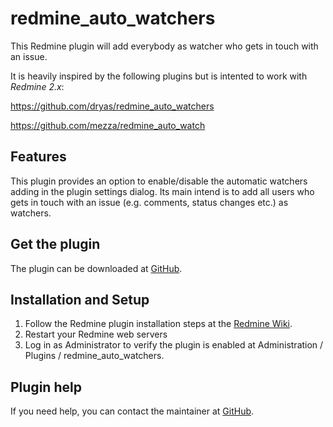 redmine_auto_watchers
=====================

This Redmine plugin will add everybody as watcher who gets in touch with an issue.

It is heavily inspired by the following plugins but is intented to work with *Redmine 2.x*:

<https://github.com/dryas/redmine_auto_watchers>

<https://github.com/mezza/redmine_auto_watch>

Features
--------

This plugin provides an option to enable/disable the automatic watchers adding in the plugin
settings dialog. Its main intend is to add all users who gets in touch with an issue 
(e.g. comments, status changes etc.) as watchers.

Get the plugin
--------------

The plugin can be downloaded at [GitHub](https://github.com/dryas/redmine_auto_watchers).

Installation and Setup
----------------------

1. Follow the Redmine plugin installation steps at the [Redmine Wiki](http://www.redmine.org/wiki/redmine/Plugins).
2. Restart your Redmine web servers
3. Log in as Administrator to verify the plugin is enabled at Administration / Plugins / redmine_auto_watchers.

Plugin help
-----------

If you need help, you can contact the maintainer at [GitHub](https://github.com/dryas).

